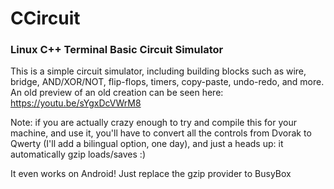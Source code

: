 # CCircuit
### Linux C++ Terminal Basic Circuit Simulator

This is a simple circuit simulator, including building blocks such as wire, bridge, AND/XOR/NOT, flip-flops, timers, copy-paste, undo-redo, and more.
An old preview of an old creation can be seen here: https://youtu.be/sYgxDcVWrM8

Note: if you are actually crazy enough to try and compile this for your machine, and use it, you'll have to convert all the controls from Dvorak to Qwerty (I'll add a bilingual option, one day), and just a heads up: it automatically gzip loads/saves :)

It even works on Android! Just replace the gzip provider to BusyBox
